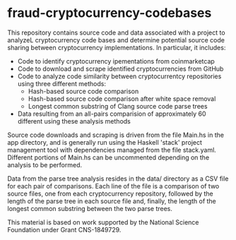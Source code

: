 # fraud-cryptocurrency-codebases

This repository contains source code and data associated with a project to analyzeL cryptocurrency code bases and determine potential source code sharing between cryptocurrency implementations. In particular, it includes:
  * Code to identify cryptocurrency ipementations from coinmarketcap
  * Code to download and scrape identified cryptocurrencies from GitHub
  * Code to analyze code similarity between cryptocurrentcy repositories using
    three different methods:
    * Hash-based source code comparison
    * Hash-based source code comparison after white space removal
    * Longest common substring of Clang source code parse trees
  * Data resulting from an all-pairs comparision of approximately 60 different 
    using these analysis methods

Source code downloads and scraping is driven from the file Main.hs in the app directory,
and is generally run using the Haskell 'stack' project management tool with dependencies
managed from the file stack.yaml. Different portions of Main.hs can be uncommented 
depending on the analysis to be performed.

Data from the parse tree analysis resides in the data/ directory as a CSV file for each pair
of comparisons. Each line of the file is a comparison of two source files, one from each cryptocurrency repository, followed by the length of the parse tree in each source file and, finally, the length of the longest common substring between the two parse trees.

This material is based on work supported by the National Science Foundation under Grant CNS-1849729.
